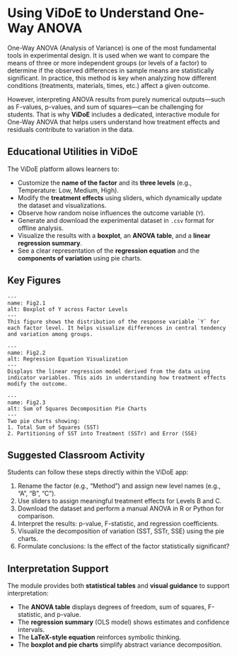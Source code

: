 <a name="00-ViDoe-ANOVA-One-Way"></a>
# Using ViDoE to Understand One-Way ANOVA

One-Way ANOVA (Analysis of Variance) is one of the most fundamental tools in experimental design. It is used when we want to compare the means of three or more independent groups (or levels of a factor) to determine if the observed differences in sample means are statistically significant. In practice, this method is key when analyzing how different conditions (treatments, materials, times, etc.) affect a given outcome.

However, interpreting ANOVA results from purely numerical outputs—such as F-values, p-values, and sum of squares—can be challenging for students. That is why **ViDoE** includes a dedicated, interactive module for One-Way ANOVA that helps users understand how treatment effects and residuals contribute to variation in the data.

## Educational Utilities in ViDoE

The ViDoE platform allows learners to:

- Customize the **name of the factor** and its **three levels** (e.g., Temperature: Low, Medium, High).
- Modify the **treatment effects** using sliders, which dynamically update the dataset and visualizations.
- Observe how random noise influences the outcome variable (`Y`).
- Generate and download the experimental dataset in `.csv` format for offline analysis.
- Visualize the results with a **boxplot**, an **ANOVA table**, and a **linear regression summary**.
- See a clear representation of the **regression equation** and the **components of variation** using pie charts.


## Key Figures

```{figure} images/Fig2_1_Boxplot_Y_by_Level.png
---
name: Fig2.1
alt: Boxplot of Y across Factor Levels
---
This figure shows the distribution of the response variable `Y` for each factor level. It helps visualize differences in central tendency and variation among groups.
````

```{figure} images/Fig2_2_Regression_Equation.png
---
name: Fig2.2
alt: Regression Equation Visualization
---
Displays the linear regression model derived from the data using indicator variables. This aids in understanding how treatment effects modify the outcome.
```

```{figure} images/Fig2_3_Sum_of_Squares_Pie.png
---
name: Fig2.3
alt: Sum of Squares Decomposition Pie Charts
---
Two pie charts showing:
1. Total Sum of Squares (SST)  
2. Partitioning of SST into Treatment (SSTr) and Error (SSE)
```

## Suggested Classroom Activity

Students can follow these steps directly within the ViDoE app:

1. Rename the factor (e.g., “Method”) and assign new level names (e.g., “A”, “B”, “C”).
2. Use sliders to assign meaningful treatment effects for Levels B and C.
3. Download the dataset and perform a manual ANOVA in R or Python for comparison.
4. Interpret the results: p-value, F-statistic, and regression coefficients.
5. Visualize the decomposition of variation (SST, SSTr, SSE) using the pie charts.
6. Formulate conclusions: Is the effect of the factor statistically significant?

## Interpretation Support

The module provides both **statistical tables** and **visual guidance** to support interpretation:

* The **ANOVA table** displays degrees of freedom, sum of squares, F-statistic, and p-value.
* The **regression summary** (OLS model) shows estimates and confidence intervals.
* The **LaTeX-style equation** reinforces symbolic thinking.
* The **boxplot and pie charts** simplify abstract variance decomposition.

